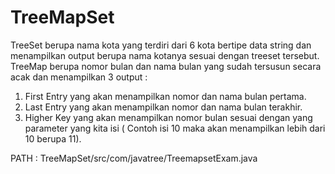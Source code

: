 # TreeMapSet
TreeSet berupa nama kota yang terdiri dari 6 kota bertipe data string dan menampilkan output berupa nama kotanya sesuai dengan treeset tersebut.
TreeMap berupa nomor bulan dan nama bulan yang sudah tersusun secara acak dan menampilkan 3 output : 
1. First Entry yang  akan menampilkan nomor dan nama bulan pertama.
2. Last Entry yang akan menampilkan nomor dan nama bulan terakhir.
3. Higher Key yang akan menampilkan nomor bulan sesuai dengan yang parameter yang kita isi ( Contoh isi 10 maka akan menampilkan lebih dari 10 berupa 11).

PATH : TreeMapSet/src/com/javatree/TreemapsetExam.java
